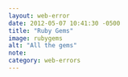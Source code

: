 ```yaml
---
layout: web-error
date: 2012-05-07 10:41:30 -0500
title: "Ruby Gems"
image: rubygems
alt: "All the gems"
note: 
category: web-errors
---
```

